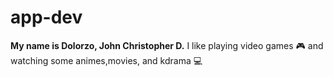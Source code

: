 # app-dev
**My name is Dolorzo, John Christopher D.**
I like playing video games :video_game: and watching some animes,movies, and kdrama :computer:


